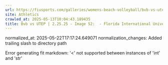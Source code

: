 ```yaml
---
url: https://fiusports.com/galleries/womens-beach-volleyball/bvb-vs-utep-2-25-25/image-52/356/62732/
site: Athletics
crawled_at: 2025-05-13T10:04:43.189435
title: Bvb vs UTEP | 2.25.25 - Image 52:  - Florida International University
---
```

normalized_at: 2025-05-22T17:17:24.649071
normalization_changes: Added trailing slash to directory path

Error generating fit markdown: '<' not supported between instances of 'int' and 'str'